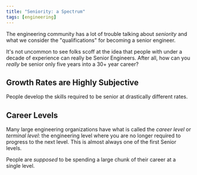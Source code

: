 ```yaml
---
title: "Seniority: a Spectrum"
tags: [engineering]
---
```


The engineering community has a lot of trouble talking about _seniority_ and what we consider the "qualifications" for becoming a senior engineer.

It's not uncommon to see folks scoff at the idea that people with under a decade of experience can really be Senior Engineers. After all, how can you _really_ be senior only five years into a
30+ year career?

## Growth Rates are Highly Subjective

People develop the skills required to be senior at drastically different rates.

## Career Levels

Many large engineering organizations have what is called the _career level_ or _terminal level_: the engineering level where you are no longer required to progress to the next level. This is almost always one of the first Senior levels.

People are _supposed_ to be spending a large chunk of their career at a single level.
